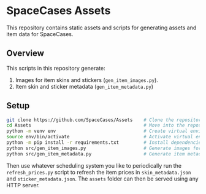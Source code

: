 # SpaceCases Assets

This repository contains static assets and scripts for generating assets and item data for SpaceCases.

## Overview

This scripts in this repository generate:
1. Images for item skins and stickers (`gen_item_images.py`).
2. Item skin and sticker metadata (`gen_item_metadata.py`)


## Setup

```bash
git clone https://github.com/SpaceCases/Assets    # Clone the repository
cd Assets                                         # Move into the repository directory
python -m venv env                                # Create virtual environment
source env/bin/activate                           # Activate virtual environment
python -m pip install -r requirements.txt         # Install dependencies
python src/gen_item_images.py                     # Generate images for items
python src/gen_item_metadata.py                   # Generate item metadata JSON files
```
Then use whatever scheduling system you like to periodically run the `refresh_prices.py` script to refresh the item prices in `skin_metadata.json` and `sticker_metadata.json`. The `assets` folder can then be served using any HTTP server.

